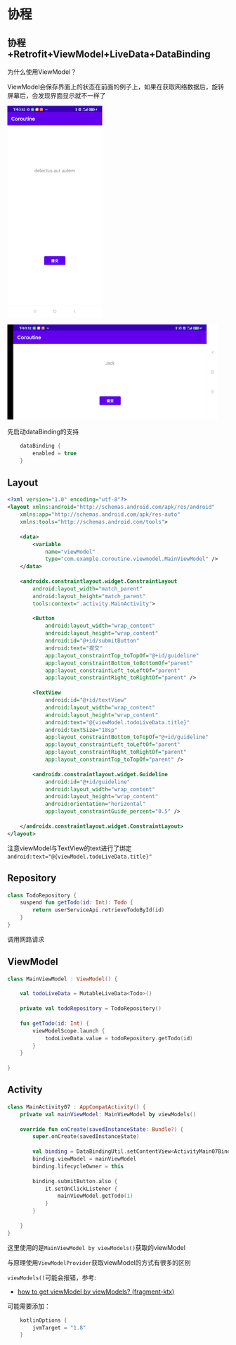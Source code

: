 # 协程

## 协程+Retrofit+ViewModel+LiveData+DataBinding

为什么使用ViewModel？

ViewModel会保存界面上的状态在前面的例子上，如果在获取网络数据后，旋转屏幕后，会发现界面显示就不一样了

![019](https://github.com/winfredzen/Android-Basic/blob/master/Kotlin/images/019.png)

![020](https://github.com/winfredzen/Android-Basic/blob/master/Kotlin/images/020.png)

先启动dataBinding的支持

```groovy
    dataBinding {
        enabled = true
    }
```

## Layout

```xml
<?xml version="1.0" encoding="utf-8"?>
<layout xmlns:android="http://schemas.android.com/apk/res/android"
    xmlns:app="http://schemas.android.com/apk/res-auto"
    xmlns:tools="http://schemas.android.com/tools">

    <data>
        <variable
            name="viewModel"
            type="com.example.coroutine.viewmodel.MainViewModel" />
    </data>

    <androidx.constraintlayout.widget.ConstraintLayout
        android:layout_width="match_parent"
        android:layout_height="match_parent"
        tools:context=".activity.MainActivity">

        <Button
            android:layout_width="wrap_content"
            android:layout_height="wrap_content"
            android:id="@+id/submitButton"
            android:text="提交"
            app:layout_constraintTop_toTopOf="@+id/guideline"
            app:layout_constraintBottom_toBottomOf="parent"
            app:layout_constraintLeft_toLeftOf="parent"
            app:layout_constraintRight_toRightOf="parent" />

        <TextView
            android:id="@+id/textView"
            android:layout_width="wrap_content"
            android:layout_height="wrap_content"
            android:text="@{viewModel.todoLiveData.title}"
            android:textSize="18sp"
            app:layout_constraintBottom_toTopOf="@+id/guideline"
            app:layout_constraintLeft_toLeftOf="parent"
            app:layout_constraintRight_toRightOf="parent"
            app:layout_constraintTop_toTopOf="parent" />

        <androidx.constraintlayout.widget.Guideline
            android:id="@+id/guideline"
            android:layout_width="wrap_content"
            android:layout_height="wrap_content"
            android:orientation="horizontal"
            app:layout_constraintGuide_percent="0.5" />

    </androidx.constraintlayout.widget.ConstraintLayout>
</layout>
```

注意viewModel与TextView的text进行了绑定`android:text="@{viewModel.todoLiveData.title}"`



## Repository

```kotlin
class TodoRepository {
    suspend fun getTodo(id: Int): Todo {
        return userServiceApi.retrieveTodoById(id)
    }
}
```

调用网路请求



## ViewModel

```kotlin
class MainViewModel : ViewModel() {

    val todoLiveData = MutableLiveData<Todo>()

    private val todoRepository = TodoRepository()

    fun getTodo(id: Int) {
        viewModelScope.launch {
            todoLiveData.value = todoRepository.getTodo(id)
        }
    }

}
```

## Activity

```kotlin
class MainActivity07 : AppCompatActivity() {
    private val mainViewModel: MainViewModel by viewModels()

    override fun onCreate(savedInstanceState: Bundle?) {
        super.onCreate(savedInstanceState)

        val binding = DataBindingUtil.setContentView<ActivityMain07Binding>(this, R.layout.activity_main_07)
        binding.viewModel = mainViewModel
        binding.lifecycleOwner = this

        binding.submitButton.also {
            it.setOnClickListener {
                mainViewModel.getTodo(1)
            }
        }

    }
}
```

这里使用的是`MainViewModel by viewModels()`获取的viewModel

与原理使用`ViewModelProvider`获取viewModel的方式有很多的区别

`viewModels()`可能会报错，参考:

+  [how to get viewModel by viewModels? (fragment-ktx)](https://stackoverflow.com/questions/56748334/how-to-get-viewmodel-by-viewmodels-fragment-ktx)

可能需要添加：

```groovy
    kotlinOptions {
        jvmTarget = "1.8"
    }
```


































